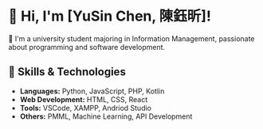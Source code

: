 # 👋 Hi, I'm [YuSin Chen, 陳鈺昕]!
🚀 I'm a university student majoring in Information Management, passionate about programming and software development.

## 🔧 Skills & Technologies
- **Languages:** Python, JavaScript, PHP, Kotlin
- **Web Development:** HTML, CSS, React
- **Tools:** VSCode, XAMPP, Andriod Studio
- **Others:** PMML, Machine Learning, API Development
<!--
## 📌 Featured Projects
- [🔥 My Web App](https://github.com/你的使用者名稱/專案名稱) - A simple web app built with Flask & React.
- [🎮 My Game](https://github.com/你的使用者名稱/遊戲專案) - A 2D game developed using Unity.

## 📫 Connect with Me
[![GitHub](https://img.shields.io/badge/GitHub-%2312100E.svg?style=for-the-badge&logo=github&logoColor=white)](https://github.com/你的使用者名稱)
[![LinkedIn](https://img.shields.io/badge/LinkedIn-%230A66C2.svg?style=for-the-badge&logo=linkedin&logoColor=white)](https://linkedin.com/in/你的名稱)

Here are some ideas to get you started:

- 🔭 I’m currently working on ...
- 🌱 I’m currently learning ...
- 👯 I’m looking to collaborate on ...
- 🤔 I’m looking for help with ...
- 💬 Ask me about ...
- 📫 How to reach me: ...
- 😄 Pronouns: ...
- ⚡ Fun fact: ...
-->
